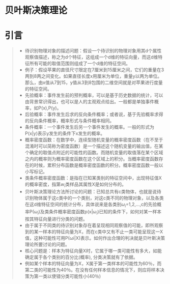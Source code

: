 贝叶斯决策理论
=

# 引言
>- 待识别物理对象的描述问题：假设一个待识别的物理对象用其d个属性观察值描述，称之为d个特征，这组成一个d维的特征向量，而这d维特征所有可能的取值范围则组成了一个d维的特征空间。  
>- 例子：假设苹果的直径尺寸限定在7厘米到15厘米之间，它们的重量在3两到8两之间变化。如果直径长度x用厘米为单位，重量y以两为单位。那么，由x值从7到15，y值从3到8包围的二维空间就是对苹果进行度量的特征空间。  
>- 先验概率：事件发生前的预判概率，可以是基于历史数据的统计，可以由背景常识得出，也可以是人的主观观点给出。一般都是单独事件概率，如P(x),P(y)。
>- 后验概率：事件发生后求的反向条件概率；或者说，基于先验概率求得的反向条件概率，概率形式与条件概率相同。
>- 条件概率：一个事件发生后另一个事件发生的概率。一般的形式为P(x|y)表示y发生的条件下x发生的概率。
>- 概率密度函数：在数学中，连续型随机变量的概率密度函数（在不至于混淆时可以简称为密度函数）是一个描述这个随机变量的输出值，在某个确定的取值点附近的可能性的函数。而随机变量的取值落在某个区域之内的概率则为概率密度函数在这个区域上的积分。当概率密度函数存在的时候，累积分布函数是概率密度函数的积分。概率密度函数一般以小写标记。
>- 类条件概率密度函数：是指在已知某类别的特征空间中，出现特征值X的概率密度，指第$w_i$类样品其属性X是如何分布的。
>- 贝叶斯决策理论方法所讨论的问题：已知总共有c类物体，也就是说待识别物体属于这c类中的一个类别，对这c类不同的物理对象，以及各类在这d维特征空间的统计分布，具体说来是各类别$ω_i$=1,2,...,c的先验概率P($ω_i$)及类条件概率密度函数p(x|$ω_i$)已知的条件下，如何对某一样本按其特征向量进行分类的问题。  
>- 由于属于不同类的待识别对象存在着呈现相同观察值的可能，即所观察到的某一样本的特征向量为X，而在c类中又有不止一类可能呈现这一X值，这种可能性可用P(ωi|X)表示。如何作出合理的判决就是贝叶斯决策理论所要讨论的问题。
>- 核心问题是：样本为特征向量X时，它属于哪一类可能性有多大，如能确定属于各个类别的百分比(概率), 分类决策就有了依据。
>- 例如某个样本的特征向量为X，X属于第一类样本的可能性为60％，而第二类的可能性为40％。在没有任何样本信息的情况下，则应将样本决策为第一类以使错分类可能性小(40％)


